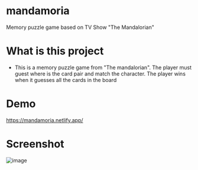 # mandamoria
Memory puzzle game based on TV Show "The Mandalorian"

# What is this project

- This is a memory puzzle game from "The mandalorian". The player must guest where is the card pair and match the character. The player wins when it guesses all the cards in the board

# Demo
https://mandamoria.netlify.app/

# Screenshot
![image](https://user-images.githubusercontent.com/58265177/103834283-61ea7980-5059-11eb-8dee-a145628310c5.png)


